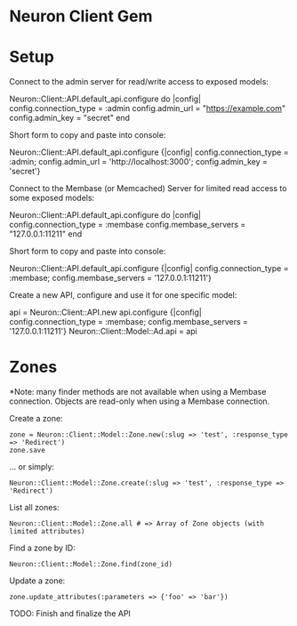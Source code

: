 Neuron Client Gem
=================


Setup
=====

Connect to the admin server for read/write access to exposed models:

  Neuron::Client::API.default_api.configure do |config|
    config.connection_type = :admin
    config.admin_url = "https://example.com"
    config.admin_key = "secret"
  end

  Short form to copy and paste into console:

  Neuron::Client::API.default_api.configure {|config| config.connection_type = :admin; config.admin_url = 'http://localhost:3000'; config.admin_key = 'secret'}


Connect to the Membase (or Memcached) Server for limited read access to some exposed models:

  Neuron::Client::API.default_api.configure do |config|
    config.connection_type = :membase
    config.membase_servers = "127.0.0.1:11211"
  end

  Short form to copy and paste into console:

  Neuron::Client::API.default_api.configure {|config| config.connection_type = :membase; config.membase_servers = '127.0.0.1:11211'}

Create a new API, configure and use it for one specific model:

  api = Neuron::Client::API.new
  api.configure {|config| config.connection_type = :membase; config.membase_servers = '127.0.0.1:11211'}
  Neuron::Client::Model::Ad.api = api

Zones
=====

*Note: many finder methods are not available when using a Membase connection.  Objects are read-only when using a Membase connection.

Create a zone:

    zone = Neuron::Client::Model::Zone.new(:slug => 'test', :response_type => 'Redirect')
    zone.save

... or simply:
    
    Neuron::Client::Model::Zone.create(:slug => 'test', :response_type => 'Redirect')

List all zones:

    Neuron::Client::Model::Zone.all # => Array of Zone objects (with limited attributes)

Find a zone by ID:

    Neuron::Client::Model::Zone.find(zone_id)

Update a zone:

    zone.update_attributes(:parameters => {'foo' => 'bar'})

TODO: Finish and finalize the API
